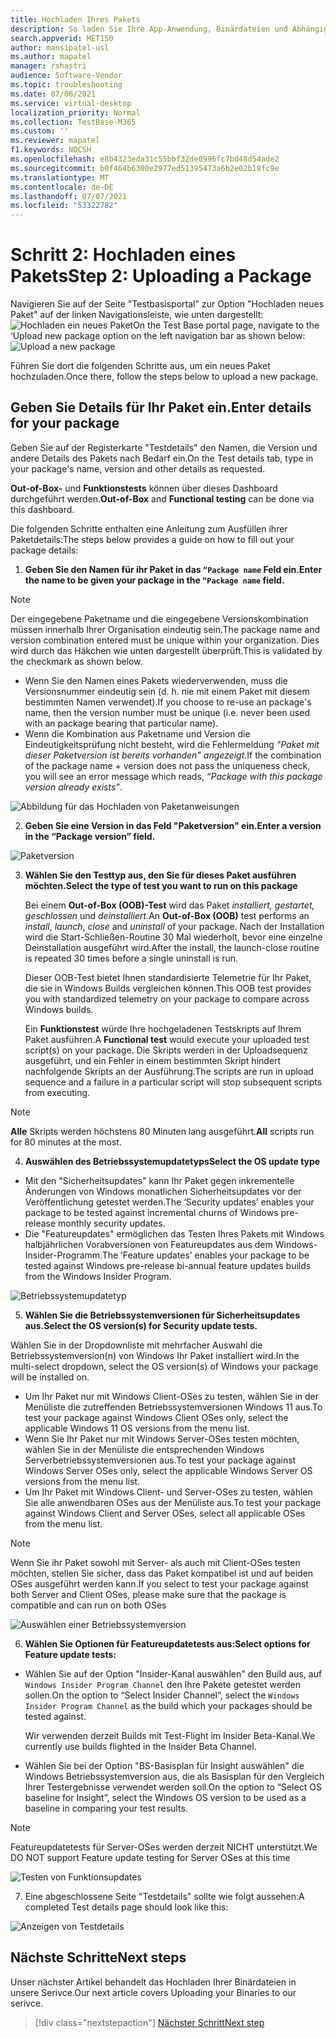 ```yaml
---
title: Hochladen Ihres Pakets
description: So laden Sie Ihre App-Anwendung, Binärdateien und Abhängigkeiten in die Testbasis hoch
search.appverid: MET150
author: mansipatel-usl
ms.author: mapatel
manager: rshastri
audience: Software-Vendor
ms.topic: troubleshooting
ms.date: 07/06/2021
ms.service: virtual-desktop
localization_priority: Normal
ms.collection: TestBase-M365
ms.custom: ''
ms.reviewer: mapatel
f1.keywords: NOCSH
ms.openlocfilehash: e8b4323eda31c55bbf32de0996fc7bd48d54ade2
ms.sourcegitcommit: b0f464b6300e2977ed51395473a6b2e02b18fc9e
ms.translationtype: MT
ms.contentlocale: de-DE
ms.lasthandoff: 07/07/2021
ms.locfileid: "53322782"
---
```

# <a name="step-2-uploading-a-package"></a><span data-ttu-id="23034-103">Schritt 2: Hochladen eines Pakets</span><span class="sxs-lookup"><span data-stu-id="23034-103">Step 2: Uploading a Package</span></span>

<span data-ttu-id="23034-104">Navigieren Sie auf der Seite "Testbasisportal" zur Option "Hochladen neues Paket" auf der linken Navigationsleiste, wie unten dargestellt: ![ Hochladen ein neues Paket](Media/Upload-New-Package.png)</span><span class="sxs-lookup"><span data-stu-id="23034-104">On the Test Base portal page, navigate to the ‘Upload new package option on the left navigation bar as shown below: ![Upload a new package](Media/Upload-New-Package.png)</span></span>

<span data-ttu-id="23034-105">Führen Sie dort die folgenden Schritte aus, um ein neues Paket hochzuladen.</span><span class="sxs-lookup"><span data-stu-id="23034-105">Once there, follow the steps below to upload a new package.</span></span>

## <a name="enter-details-for-your-package"></a><span data-ttu-id="23034-106">Geben Sie Details für Ihr Paket ein.</span><span class="sxs-lookup"><span data-stu-id="23034-106">Enter details for your package</span></span>

<span data-ttu-id="23034-107">Geben Sie auf der Registerkarte "Testdetails" den Namen, die Version und andere Details des Pakets nach Bedarf ein.</span><span class="sxs-lookup"><span data-stu-id="23034-107">On the Test details tab, type in your package's name, version and other details as requested.</span></span> 

<span data-ttu-id="23034-108">**Out-of-Box-** und **Funktionstests** können über dieses Dashboard durchgeführt werden.</span><span class="sxs-lookup"><span data-stu-id="23034-108">**Out-of-Box** and **Functional testing** can be done via this dashboard.</span></span>

<span data-ttu-id="23034-109">Die folgenden Schritte enthalten eine Anleitung zum Ausfüllen ihrer Paketdetails:</span><span class="sxs-lookup"><span data-stu-id="23034-109">The steps below provides a guide on how to fill out your package details:</span></span>

1.  <span data-ttu-id="23034-110">**Geben Sie den Namen für ihr Paket in das ```“Package name``` Feld ein.**</span><span class="sxs-lookup"><span data-stu-id="23034-110">**Enter the name to be given your package in the ```“Package name``` field.**</span></span>

> [!Note]  
> <span data-ttu-id="23034-111">Der eingegebene Paketname und die eingegebene Versionskombination müssen innerhalb Ihrer Organisation eindeutig sein.</span><span class="sxs-lookup"><span data-stu-id="23034-111">The package name and version combination entered must be unique within your organization.</span></span> <span data-ttu-id="23034-112">Dies wird durch das Häkchen wie unten dargestellt überprüft.</span><span class="sxs-lookup"><span data-stu-id="23034-112">This is validated by the checkmark as shown below.</span></span>
  
  - <span data-ttu-id="23034-113">Wenn Sie den Namen eines Pakets wiederverwenden, muss die Versionsnummer eindeutig sein (d. h. nie mit einem Paket mit diesem bestimmten Namen verwendet).</span><span class="sxs-lookup"><span data-stu-id="23034-113">If you choose to re-use an package's name, then the version number must be unique (i.e. never been used with an package bearing that particular name).</span></span>
  - <span data-ttu-id="23034-114">Wenn die Kombination aus Paketname und Version die Eindeutigkeitsprüfung nicht besteht, wird die Fehlermeldung *"Paket mit dieser Paketversion ist bereits vorhanden" angezeigt.*</span><span class="sxs-lookup"><span data-stu-id="23034-114">If the combination of the package name + version does not pass the uniqueness check, you will see an error message which reads, *“Package with this package version already exists”*.</span></span> 

![Abbildung für das Hochladen von Paketanweisungen](Media/Instructions.png)

2. <span data-ttu-id="23034-116">**Geben Sie eine Version in das Feld "Paketversion" ein.**</span><span class="sxs-lookup"><span data-stu-id="23034-116">**Enter a version in the “Package version” field.**</span></span>

![Paketversion](Media/ApplicationVersion.png)

3.  <span data-ttu-id="23034-118">**Wählen Sie den Testtyp aus, den Sie für dieses Paket ausführen möchten.**</span><span class="sxs-lookup"><span data-stu-id="23034-118">**Select the type of test you want to run on this package**</span></span>

    <span data-ttu-id="23034-119">Bei einem **Out-of-Box (OOB)-Test** wird das Paket *installiert,* *gestartet,* *geschlossen* und *deinstalliert.*</span><span class="sxs-lookup"><span data-stu-id="23034-119">An **Out-of-Box (OOB)** test performs an *install*, *launch*, *close* and *uninstall* of your package.</span></span> <span data-ttu-id="23034-120">Nach der Installation wird die Start-Schließen-Routine 30 Mal wiederholt, bevor eine einzelne Deinstallation ausgeführt wird.</span><span class="sxs-lookup"><span data-stu-id="23034-120">After the install, the launch-close routine is repeated 30 times before a single uninstall is run.</span></span> 
    
    <span data-ttu-id="23034-121">Dieser OOB-Test bietet Ihnen standardisierte Telemetrie für Ihr Paket, die sie in Windows Builds vergleichen können.</span><span class="sxs-lookup"><span data-stu-id="23034-121">This OOB test provides you with standardized telemetry on your package to compare across Windows builds.</span></span>

    <span data-ttu-id="23034-122">Ein **Funktionstest** würde Ihre hochgeladenen Testskripts auf Ihrem Paket ausführen.</span><span class="sxs-lookup"><span data-stu-id="23034-122">A **Functional test** would execute your uploaded test script(s) on your package.</span></span> <span data-ttu-id="23034-123">Die Skripts werden in der Uploadsequenz ausgeführt, und ein Fehler in einem bestimmten Skript hindert nachfolgende Skripts an der Ausführung.</span><span class="sxs-lookup"><span data-stu-id="23034-123">The scripts are run in upload sequence and a failure in a particular script will stop subsequent scripts from executing.</span></span>

> [!Note]
> <span data-ttu-id="23034-124">**Alle** Skripts werden höchstens 80 Minuten lang ausgeführt.</span><span class="sxs-lookup"><span data-stu-id="23034-124">**All** scripts run for 80 minutes at the most.</span></span> 
    
4.  <span data-ttu-id="23034-125">**Auswählen des Betriebssystemupdatetyps**</span><span class="sxs-lookup"><span data-stu-id="23034-125">**Select the OS update type**</span></span>

   - <span data-ttu-id="23034-126">Mit den "Sicherheitsupdates" kann Ihr Paket gegen inkrementelle Änderungen von Windows monatlichen Sicherheitsupdates vor der Veröffentlichung getestet werden.</span><span class="sxs-lookup"><span data-stu-id="23034-126">The ‘Security updates’ enables your package to be tested against incremental churns of Windows pre-release monthly security updates.</span></span> 
   - <span data-ttu-id="23034-127">Die "Featureupdates" ermöglichen das Testen Ihres Pakets mit Windows halbjährlichen Vorabversionen von Featureupdates aus dem Windows-Insider-Programm.</span><span class="sxs-lookup"><span data-stu-id="23034-127">The ‘Feature updates’ enables your package to be tested against Windows pre-release bi-annual feature updates builds from the Windows Insider Program.</span></span>
<!---
Change to the correct picture
-->
![Betriebssystemupdatetyp](Media/OSUpdateType.png)

5.  <span data-ttu-id="23034-129">**Wählen Sie die Betriebssystemversionen für Sicherheitsupdates aus.**</span><span class="sxs-lookup"><span data-stu-id="23034-129">**Select the OS version(s) for Security update tests.**</span></span>

<span data-ttu-id="23034-130">Wählen Sie in der Dropdownliste mit mehrfacher Auswahl die Betriebssystemversion(n) von Windows Ihr Paket installiert wird.</span><span class="sxs-lookup"><span data-stu-id="23034-130">In the multi-select dropdown, select the OS version(s) of Windows your package will be installed on.</span></span> 

  - <span data-ttu-id="23034-131">Um Ihr Paket nur mit Windows Client-OSes zu testen, wählen Sie in der Menüliste die zutreffenden Betriebssystemversionen Windows 11 aus.</span><span class="sxs-lookup"><span data-stu-id="23034-131">To test your package against Windows Client OSes only, select the applicable Windows 11 OS versions from the menu list.</span></span>
  - <span data-ttu-id="23034-132">Wenn Sie Ihr Paket nur mit Windows Server-OSes testen möchten, wählen Sie in der Menüliste die entsprechenden Windows Serverbetriebssystemversionen aus.</span><span class="sxs-lookup"><span data-stu-id="23034-132">To test your package against Windows Server OSes only, select the applicable Windows Server OS versions from the menu list.</span></span>
  - <span data-ttu-id="23034-133">Um Ihr Paket mit Windows Client- und Server-OSes zu testen, wählen Sie alle anwendbaren OSes aus der Menüliste aus.</span><span class="sxs-lookup"><span data-stu-id="23034-133">To test your package against Windows Client and Server OSes, select all applicable OSes from the menu list.</span></span> 

> [!Note]
> <span data-ttu-id="23034-134">Wenn Sie ihr Paket sowohl mit Server- als auch mit Client-OSes testen möchten, stellen Sie sicher, dass das Paket kompatibel ist und auf beiden OSes ausgeführt werden kann.</span><span class="sxs-lookup"><span data-stu-id="23034-134">If you select to test your package against both Server and Client OSes, please make sure that the package is compatible and can run on both OSes</span></span>


![Auswählen einer Betriebssystemversion](Media/OSVersion.png)
<!---
Change to the correct picture
-->
6.  <span data-ttu-id="23034-136">**Wählen Sie Optionen für Featureupdatetests aus:**</span><span class="sxs-lookup"><span data-stu-id="23034-136">**Select options for Feature update tests:**</span></span>

  - <span data-ttu-id="23034-137">Wählen Sie auf der Option "Insider-Kanal auswählen" den Build aus, auf ```Windows Insider Program Channel``` den Ihre Pakete getestet werden sollen.</span><span class="sxs-lookup"><span data-stu-id="23034-137">On the option to “Select Insider Channel”, select the ```Windows Insider Program Channel``` as the build which your packages should be tested against.</span></span>
  
    <span data-ttu-id="23034-138">Wir verwenden derzeit Builds mit Test-Flight im Insider Beta-Kanal.</span><span class="sxs-lookup"><span data-stu-id="23034-138">We currently use builds flighted in the Insider Beta Channel.</span></span>

  - <span data-ttu-id="23034-139">Wählen Sie bei der Option "BS-Basisplan für Insight auswählen" die Windows Betriebssystemversion aus, die als Basisplan für den Vergleich Ihrer Testergebnisse verwendet werden soll.</span><span class="sxs-lookup"><span data-stu-id="23034-139">On the option to “Select OS baseline for Insight”, select the Windows OS version to be used as a baseline in comparing your test results.</span></span> 

> [!Note]
> <span data-ttu-id="23034-140">Featureupdatetests für Server-OSes werden derzeit NICHT unterstützt.</span><span class="sxs-lookup"><span data-stu-id="23034-140">We DO NOT support Feature update testing for Server OSes at this time</span></span>
<!---
Note to actual note format for markdown
-->
<!---
Change to the correct picture
-->
![Testen von Funktionsupdates](Media/FeatureUpdate.png)

7.  <span data-ttu-id="23034-142">Eine abgeschlossene Seite "Testdetails" sollte wie folgt aussehen:</span><span class="sxs-lookup"><span data-stu-id="23034-142">A completed Test details page should look like this:</span></span> 

![Anzeigen von Testdetails](Media/TestDetails.png)
## <a name="next-steps"></a><span data-ttu-id="23034-144">Nächste Schritte</span><span class="sxs-lookup"><span data-stu-id="23034-144">Next steps</span></span>

<span data-ttu-id="23034-145">Unser nächster Artikel behandelt das Hochladen Ihrer Binärdateien in unsere Serivce.</span><span class="sxs-lookup"><span data-stu-id="23034-145">Our next article covers Uploading your Binaries to our serivce.</span></span>
> [!div class="nextstepaction"]
> [<span data-ttu-id="23034-146">Nächster Schritt</span><span class="sxs-lookup"><span data-stu-id="23034-146">Next step</span></span>](binaries.md)

<!---
Add button for next page
-->

